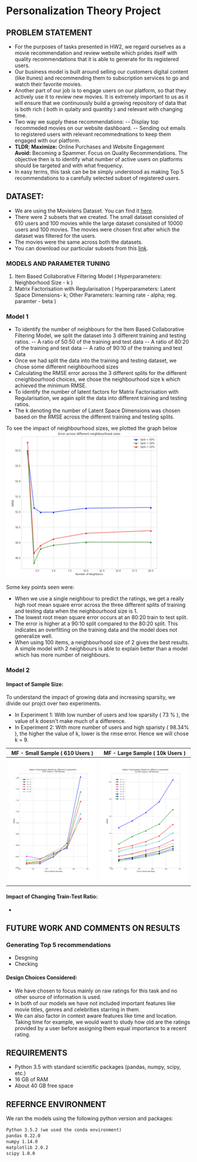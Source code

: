 # Personalization Theory Project

## PROBLEM STATEMENT
- For the purposes of tasks presented in HW2, we regard ourselves as a movie recommendation and review website which prides itself with quality recommendations that it is able to generate for its registered users. 
- Our business model is built around selling our customers digital content (like Itunes) and recommending them to subscription services to go and watch their favorite movies. 
- Another part of our job is to engage users on our platform, so that they actively use it to review new movies. It is extremely important to us as it will ensure that we continuously build a growing repository of data that is both rich ( both in qulaity and quantity ) and relevant with changing time.
- Two way we supply these recommendations:
-- Display top recommeded movies on our website dashboard.
-- Sending out emails to registered users with relevant recommednations to keep them engaged with our platform.
- **TLDR**; 
  **Maximize:** Online Purchases and Website Engagement  
  **Avoid:** Becoming a Spammer. Focus on Quality Recommendations. 
  The objective then is to identify what number of active users on platforms should be targeted and with what frequency.
- In easy terms, this task can be be simply understood as making Top 5 recommendations to a carefully selected subset of registered users.

## DATASET:
- We are using the Movielens Dataset. You can find it [here](https://grouplens.org/datasets/movielens/20m/). 
- There were 2 subsets that we created. The small dataset consisted of 610 users and 100 movies while the large dataset consisited of 10000 users and 100 movies. The movies were chosen first after which the dataset was filtered for the users. 
- The movies were the same across both the datasets. 
- You can download our particular subsets from this [link](https://www.dropbox.com/s/bv8cgvze1h1qhmw/E4571_HW2_Dataset.zip?dl=0).

### MODELS AND PARAMETER TUNING
1. Item Based Collaborative Filtering Model 
  ( Hyperparameters: Neighborhood Size - k )
2. Matrix Factorisation with Regularisation
  ( Hyperparameters: Latent Space Dimensions- k; Other Parameters: learning rate - alpha; reg. paramter - beta ) 

### Model 1
- To identify the number of neighbours for the Item Based Collaborative Filtering Model, we split the dataset into 3 different training and testing ratios. 
-- A ratio of 50:50 of the training and test data
-- A ratio of 80:20 of the training and test data
-- A ratio of 90:10 of the training and test data
- Once we had split the data into the training and testing dataset, we chose some different neighbourhood sizes 
- Calculating the RMSE error across the 3 different splits for the different cneighbourhood choices, we chose the neighbourhood size k which achieved the minimum RMSE. 
- To identify the number of latent factors for Matrix Factorisation with Regularisation, we again split the data into different training and testing ratios.
- The k denoting the number of Latent Space Dimensions was chosen based on the RMSE across the different training and testing splits.

To see the impact of neighbourhood sizes, we plotted the graph below
![item](img/Item-based.png) 

Some key points seen were: 
- When we use a single neighbour to predict the ratings, we get a really high root mean square error across the three different splits of training and testing data when the neighbourhood size is 1.
- The lowest root mean square error occurs at an 80:20 train to test split.
- The error is higher at a 90:10 split compared to the 80:20 split. This indicates an overfitting on the training data and the model does not generalize well.
- When using 100 items, a neighbourhood size of 2 gives the best results. A simple model with 2 neighbours is able to explain better than a model which has more number of neighbours.

### Model 2
#### Impact of Sample Size: 
To understand the impact of growing data and increasing sparsity, we divide our projct over two experiments.
- In Experiment 1: With low number of users and low sparsity ( 73 % ), the value of k doesn't make much of a difference.
- In Experiment 2: With more number of users and high sparisty ( 98.34% ), the higher the value of k, lower is the rmse error. Hence we will chose k = 9.

| MF - Small Sample ( 610 Users )  |  MF - Large Sample ( 10k Users )|
|----------------------------------|---------------------------------|
|![mf-small](img/MF-small.png)     |![mf-large](img/MF-large.png)    |

#### Impact of Changing Train-Test Ratio: 
- 


## FUTURE WORK AND COMMENTS ON RESULTS

### Generating Top 5 recommendations
- Desgning
- Checking

#### Design Choices Considered:
- We have chosen to focus mainly on raw ratings for this task and no other source of information is used.
- In both of our models we have not included important features like movie titles, genres and celebrities starring in them. 
- We can also factor in context aware features like time and location. Taking time for example, we would want to study how old are the ratings provided by a user before assigning them equal importance to a recent rating.

## REQUIREMENTS
* Python 3.5 with standard scientific packages (pandas, numpy, scipy, etc.)
* 16 GB of RAM
* About 40 GB free space

## REFERNCE ENVIRONMENT
We ran the models using the following python version and packages:
```
Python 3.5.2 (we used the conda environment)
pandas 0.22.0
numpy 1.14.0
matplotlib 2.0.2
scipy 1.0.0
```
